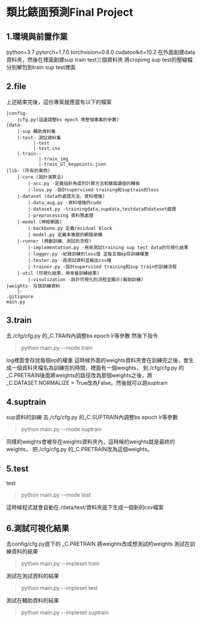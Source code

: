 # 類比錶面預測Final Project


## 1.環境與前置作業
python=3.7
pytorch=1.7.0 torchvision=0.8.0 cudatoolkit=10.2 
在外面創建data資料夾，然後在裡面創建sup train test三個資料夾
將cropimg sup test的壓縮檔分別解包到train sup test裡面

## 2.file 
上述結束完後，這份專案就應當有以下的檔案
```python=
|config-
    |cfg.py(這邊調整bs epoch 等整個專案的參數)
|data- 
    |-sup 輔助資料集
    |-test- 測試資料集
          |-test
          |-test.csv
    |-train--
            |-train_img
            |-train_GT_keypoints.json
|lib- (所有的東西)
    |-core (設計演算法)
        |-acc.py -定義指針角度的計算方法和錶面讀值的轉換
        |-loss.py -設計supervised training和suptrain的loss
    |-dataset (data的處理方法、資料增強)
        |-data_aug.py -資料增強的code
        |-dataset.py -trainingdata,supdata,testdata的dataset處理
        |-preprocessing 資料預處理
    |-model (神經網路)
        |-backbone.py 定義residual block
        |-model.py 定義本專題的網路架構
    |-runner (規劃訓練、測試的流程)
        |-implementation.py -用來測試training sup test data的可視化結果
        |-logger.py -紀錄訓練的loss值 並每五個ep存訓練權重
        |-tester.py -跑測試資料並輸出csv檔
        |-trainer.py -設計supervised training和sup train的訓練流程
    |-util (可視化結果，用來看訓練結果)
        |-visulization -設計可視化的流程並顯示(幫助訓練)
|weights- 存放訓練資料
    |-
.gitignore 
main.py

```
## 3.train
去./cfg/cfg.py 的_C.TRAIN內調整bs epoch lr等參數
然後下指令
>python main.py --mode train

log裡面會存放每個ep的權重
這時候外面的weights資料夾會在訓練完之後，會生成一個資料夾檔名為訓練完的時間，裡面有一個weights，
到./cfg/cfg.py 的_C.PRETRAIN後面將weights的路徑改為那個weights之後，將_C.DATASET.NORMALIZE = True改為False。然後就可以跑suptrain
## 4.suptrain
sup資料的訓練
去./cfg/cfg.py 的_C.SUPTRAIN內調整bs epoch lr等參數
>python main.py --mode suptrain

同樣的weights會被存在weights資料夾內，這時候的weights就是最終的weights，
把./cfg/cfg.py 的_C.PRETRAIN改為這個weights。
## 5.test
test
>python main.py --mode test

這時候程式就會自動在./data/test/資料夾底下生成一個新的csv檔案
## 6.測試可視化結果

去config/cfg.py底下的 _C.PRETRAIN 將weights改成想測試的weights
測試在訓練資料的結果
>python main.py --impleset train

測試在測試資料的結果
>python main.py --impleset test

測試在輔助資料的結果
>python main.py --impleset suptrain
#

